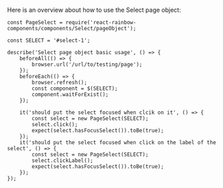 Here is an overview about how to use the Select page object:

    const PageSelect = require('react-rainbow-components/components/Select/pageObject');

    const SELECT = '#select-1';

    describe('Select page object basic usage', () => {
        beforeAll(() => {
            browser.url('/url/to/testing/page');
        });
        beforeEach(() => {
            browser.refresh();
            const component = $(SELECT);
            component.waitForExist();
        });

        it('should put the select focused when clcik on it', () => {
            const select = new PageSelect(SELECT);
            select.click();
            expect(select.hasFocusSelect()).toBe(true);
        });
        it('should put the select focused when click on the label of the select', () => {
            const select = new PageSelect(SELECT);
            select.clickLabel();
            expect(select.hasFocusSelect()).toBe(true);
        });
    });
